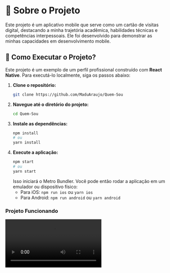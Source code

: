 # 🌟 Sobre o Projeto

Este projeto é um aplicativo mobile que serve como um cartão de visitas digital, destacando a minha trajetória acadêmica, habilidades técnicas e competências interpessoais. Ele foi desenvolvido para demonstrar as minhas capacidades em desenvolvimento mobile.

## 🚀 Como Executar o Projeto?

Este projeto é um exemplo de um perfil profissional construído com **React Native**. Para executá-lo localmente, siga os passos abaixo:

1.  **Clone o repositório:**
    ```bash
    git clone https://github.com/MaduAraujo/Quem-Sou
    ```
2.  **Navegue até o diretório do projeto:**
    ```bash
    cd Quem-Sou
    ```
3.  **Instale as dependências:**
    ```bash
    npm install
    # ou
    yarn install
    ```
4.  **Execute a aplicação:**
    ```bash
    npm start
    # ou
    yarn start
    ```
    Isso iniciará o Metro Bundler. Você pode então rodar a aplicação em um emulador ou dispositivo físico:
      * Para iOS: `npm run ios` ou `yarn ios`
      * Para Android: `npm run android` ou `yarn android`

### Projeto Funcionando
<video controls src="video.mp4" title="Title"></video>
